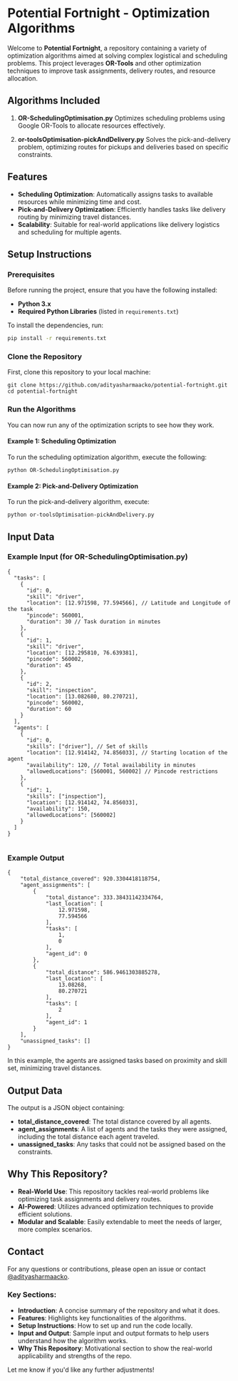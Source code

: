 
# Potential Fortnight - Optimization Algorithms

Welcome to **Potential Fortnight**, a repository containing a variety of optimization algorithms aimed at solving complex logistical and scheduling problems. This project leverages **OR-Tools** and other optimization techniques to improve task assignments, delivery routes, and resource allocation.

## Algorithms Included
1. **OR-SchedulingOptimisation.py**
   Optimizes scheduling problems using Google OR-Tools to allocate resources effectively.

2. **or-toolsOptimisation-pickAndDelivery.py**
   Solves the pick-and-delivery problem, optimizing routes for pickups and deliveries based on specific constraints.

## Features
- **Scheduling Optimization**: Automatically assigns tasks to available resources while minimizing time and cost.
- **Pick-and-Delivery Optimization**: Efficiently handles tasks like delivery routing by minimizing travel distances.
- **Scalability**: Suitable for real-world applications like delivery logistics and scheduling for multiple agents.

## Setup Instructions

### Prerequisites

Before running the project, ensure that you have the following installed:

- **Python 3.x**
- **Required Python Libraries** (listed in `requirements.txt`)

To install the dependencies, run:

```bash
pip install -r requirements.txt

```

### Clone the Repository

First, clone this repository to your local machine:

```
git clone https://github.com/adityasharmaacko/potential-fortnight.git
cd potential-fortnight

```

### Run the Algorithms

You can now run any of the optimization scripts to see how they work.

#### Example 1: Scheduling Optimization

To run the scheduling optimization algorithm, execute the following:

```
python OR-SchedulingOptimisation.py

```

#### Example 2: Pick-and-Delivery Optimization

To run the pick-and-delivery algorithm, execute:

```
python or-toolsOptimisation-pickAndDelivery.py

```

Input Data
----------

### Example Input (for **OR-SchedulingOptimisation.py**)

```
{
  "tasks": [
    {
      "id": 0,
      "skill": "driver",
      "location": [12.971598, 77.594566], // Latitude and Longitude of the task
      "pincode": 560001,
      "duration": 30 // Task duration in minutes
    },
    {
      "id": 1,
      "skill": "driver",
      "location": [12.295810, 76.639381],
      "pincode": 560002,
      "duration": 45
    },
    {
      "id": 2,
      "skill": "inspection",
      "location": [13.082680, 80.270721],
      "pincode": 560002,
      "duration": 60
    }
  ],
  "agents": [
    {
      "id": 0,
      "skills": ["driver"], // Set of skills
      "location": [12.914142, 74.856033], // Starting location of the agent
      "availability": 120, // Total availability in minutes
      "allowedLocations": [560001, 560002] // Pincode restrictions
    },
    {
      "id": 1,
      "skills": ["inspection"],
      "location": [12.914142, 74.856033],
      "availability": 150,
      "allowedLocations": [560002]
    }
  ]
}


```

### Example Output

```
{
    "total_distance_covered": 920.3304418118754,
    "agent_assignments": [
        {
            "total_distance": 333.38431142334764,
            "last_location": [
                12.971598,
                77.594566
            ],
            "tasks": [
                1,
                0
            ],
            "agent_id": 0
        },
        {
            "total_distance": 586.9461303885278,
            "last_location": [
                13.08268,
                80.270721
            ],
            "tasks": [
                2
            ],
            "agent_id": 1
        }
    ],
    "unassigned_tasks": []
}

```

In this example, the agents are assigned tasks based on proximity and skill set, minimizing travel distances.

Output Data
-----------

The output is a JSON object containing:

-   **total_distance_covered**: The total distance covered by all agents.
-   **agent_assignments**: A list of agents and the tasks they were assigned, including the total distance each agent traveled.
-   **unassigned_tasks**: Any tasks that could not be assigned based on the constraints.

Why This Repository?
--------------------

-   **Real-World Use**: This repository tackles real-world problems like optimizing task assignments and delivery routes.
-   **AI-Powered**: Utilizes advanced optimization techniques to provide efficient solutions.
-   **Modular and Scalable**: Easily extendable to meet the needs of larger, more complex scenarios.

Contact
-------

For any questions or contributions, please open an issue or contact [@adityasharmaacko](https://github.com/adityasharmaacko).

### Key Sections:

- **Introduction**: A concise summary of the repository and what it does.
- **Features**: Highlights key functionalities of the algorithms.
- **Setup Instructions**: How to set up and run the code locally.
- **Input and Output**: Sample input and output formats to help users understand how the algorithm works.
- **Why This Repository**: Motivational section to show the real-world applicability and strengths of the repo.

Let me know if you'd like any further adjustments!
